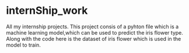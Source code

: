 # internShip_work
All my internship projects.
This project consis of a pyhton file which is a machine learning model,which can be used to predict the iris flower type.
Along with the code here is the dataset of iris flower which is used in the model to train.

